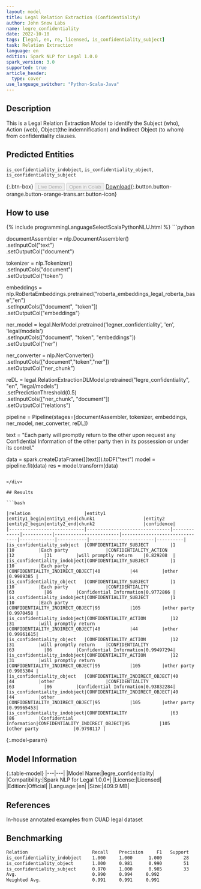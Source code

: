 ```yaml
---
layout: model
title: Legal Relation Extraction (Confidentiality)
author: John Snow Labs
name: legre_confidentiality
date: 2022-10-18
tags: [legal, en, re, licensed, is_confidentiality_subject]
task: Relation Extraction
language: en
edition: Spark NLP for Legal 1.0.0
spark_version: 3.0
supported: true
article_header:
  type: cover
use_language_switcher: "Python-Scala-Java"
---
```


## Description

This is a Legal Relation Extraction Model to identify the Subject (who), Action (web), Object(the indemnification) and Indirect Object (to whom) from confidentiality clauses.

## Predicted Entities

`is_confidentiality_indobject`, `is_confidentiality_object`, `is_confidentiality_subject`

{:.btn-box}
<button class="button button-orange" disabled>Live Demo</button>
<button class="button button-orange" disabled>Open in Colab</button>
[Download](https://s3.amazonaws.com/auxdata.johnsnowlabs.com/legal/models/legre_confidentiality_en_1.0.0_3.0_1666098845071.zip){:.button.button-orange.button-orange-trans.arr.button-icon}

## How to use



<div class="tabs-box" markdown="1">
{% include programmingLanguageSelectScalaPythonNLU.html %}
```python

documentAssembler = nlp.DocumentAssembler()\
  .setInputCol("text")\
  .setOutputCol("document")

tokenizer = nlp.Tokenizer()\
  .setInputCols("document")\
  .setOutputCol("token")

embeddings = nlp.RoBertaEmbeddings.pretrained("roberta_embeddings_legal_roberta_base","en") \
    .setInputCols(["document", "token"]) \
    .setOutputCol("embeddings")

ner_model = legal.NerModel.pretrained('legner_confidentiality', 'en', 'legal/models') \
        .setInputCols(["document", "token", "embeddings"]) \
        .setOutputCol("ner")

ner_converter = nlp.NerConverter() \
        .setInputCols(["document","token","ner"]) \
        .setOutputCol("ner_chunk")

reDL = legal.RelationExtractionDLModel.pretrained("legre_confidentiality", "en", "legal/models") \
    .setPredictionThreshold(0.5) \
    .setInputCols(["ner_chunk", "document"]) \
    .setOutputCol("relations")
    
pipeline = Pipeline(stages=[documentAssembler, tokenizer, embeddings, ner_model, ner_converter, reDL])

text = "Each party will promptly return to the other upon request any Confidential Information of the other party then in its possession or under its control."

data = spark.createDataFrame([[text]]).toDF("text")
model = pipeline.fit(data)
res = model.transform(data)
```

</div>

## Results

```bash

|relation                    |entity1                        |entity1_begin|entity1_end|chunk1                  |entity2                        |entity2_begin|entity2_end|chunk2                  |confidence|
|----------------------------|-------------------------------|-------------|-----------|------------------------|-------------------------------|-------------|-----------|------------------------|----------|
|is_confidentiality_subject  |CONFIDENTIALITY_SUBJECT        |1            |10         |Each party              |CONFIDENTIALITY_ACTION         |12           |31         |will promptly return    |0.829208  |
|is_confidentiality_indobject|CONFIDENTIALITY_SUBJECT        |1            |10         |Each party              |CONFIDENTIALITY_INDIRECT_OBJECT|40           |44         |other                   |0.9989385 |
|is_confidentiality_object   |CONFIDENTIALITY_SUBJECT        |1            |10         |Each party              |CONFIDENTIALITY                |63           |86         |Confidential Information|0.9772866 |
|is_confidentiality_indobject|CONFIDENTIALITY_SUBJECT        |1            |10         |Each party              |CONFIDENTIALITY_INDIRECT_OBJECT|95           |105        |other party             |0.9970458 |
|is_confidentiality_indobject|CONFIDENTIALITY_ACTION         |12           |31         |will promptly return    |CONFIDENTIALITY_INDIRECT_OBJECT|40           |44         |other                   |0.99961615|
|is_confidentiality_object   |CONFIDENTIALITY_ACTION         |12           |31         |will promptly return    |CONFIDENTIALITY                |63           |86         |Confidential Information|0.99497294|
|is_confidentiality_indobject|CONFIDENTIALITY_ACTION         |12           |31         |will promptly return    |CONFIDENTIALITY_INDIRECT_OBJECT|95           |105        |other party             |0.9985304 |
|is_confidentiality_object   |CONFIDENTIALITY_INDIRECT_OBJECT|40           |44         |other                   |CONFIDENTIALITY                |63           |86         |Confidential Information|0.93832284|
|is_confidentiality_indobject|CONFIDENTIALITY_INDIRECT_OBJECT|40           |44         |other                   |CONFIDENTIALITY_INDIRECT_OBJECT|95           |105        |other party             |0.99965453|
|is_confidentiality_indobject|CONFIDENTIALITY                |63           |86         |Confidential Information|CONFIDENTIALITY_INDIRECT_OBJECT|95           |105        |other party             |0.9798117 |
```

{:.model-param}
## Model Information

{:.table-model}
|---|---|
|Model Name:|legre_confidentiality|
|Compatibility:|Spark NLP for Legal 1.0.0+|
|License:|Licensed|
|Edition:|Official|
|Language:|en|
|Size:|409.9 MB|

## References

In-house annotated examples from CUAD legal dataset

## Benchmarking

```bash
Relation                        Recall    Precision     F1   Support
is_confidentiality_indobject    1.000     1.000      1.000        28
is_confidentiality_object       1.000     0.981      0.990        51
is_confidentiality_subject      0.970     1.000      0.985        33
Avg.                            0.990     0.994     0.992
Weighted Avg.                   0.991     0.991     0.991
```
